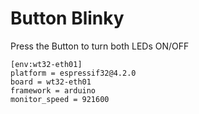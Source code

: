 # Button Blinky
Press the Button to turn both LEDs ON/OFF

```
[env:wt32-eth01]
platform = espressif32@4.2.0
board = wt32-eth01
framework = arduino
monitor_speed = 921600 
```